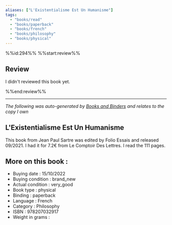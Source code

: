 ```yaml
---
aliases: ["L'Existentialisme Est Un Humanisme"] 
tags: 
  - "books/read" 
  - "books/paperback" 
  - "books/french"
  - "books/philosophy"
  - "books/physical"
---
```

%%id:294%%
%%start:review%%
## Review
I didn't reviewed this book yet. 

%%end:review%%

---
_The following was auto-generated by [Books and Binders](Books%20and%20Binders.md) and relates to the copy I own_
## L'Existentialisme Est Un Humanisme
This book from Jean Paul Sartre was edited by Folio Essais and released 09/2021. I had it for 7.2€ from Le Comptoir Des Lettres. I read the 111 pages.

## More on this book :
- Buying date : 15/10/2022
- Buying condition : brand_new
- Actual condition : very_good
- Book type : physical
- Binding : paperback
- Language : French
- Category : Philosophy
- ISBN : 978207032917
- Weight in grams : 
